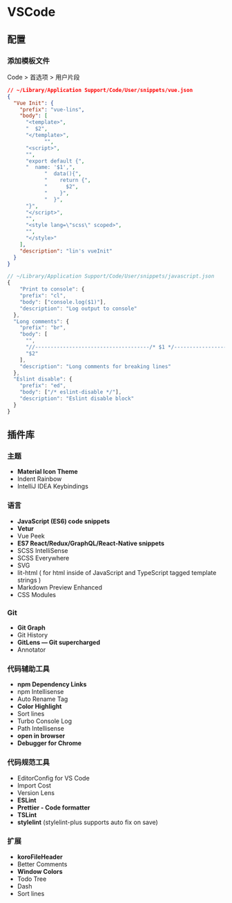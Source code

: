 # VSCode



## 配置

### 添加模板文件

Code > 首选项 > 用户片段

```json
// ~/Library/Application Support/Code/User/snippets/vue.json
{
  "Vue Init": {
    "prefix": "vue-lins",
    "body": [
      "<template>",
      "  $2",
      "</template>",
			"",
      "<script>",
      "",
      "export default {",
      "  name: '$1',",
			"  data(){",
			"    return {",
			"      $2",
			"    }",
			"  }",
      "}",
      "</script>",
      "",
      "<style lang=\"scss\" scoped>",
      "",
      "</style>"
    ],
    "description": "lin's vueInit"
  }
}

```

```js
// ~/Library/Application Support/Code/User/snippets/javascript.json
{
	"Print to console": {
    "prefix": "cl",
    "body": ["console.log($1)"],
    "description": "Log output to console"
  },
  "Long comments": {
    "prefix": "br",
    "body": [
      "",
      "//-------------------------------------/* $1 */-------------------------------------", 
      "$2"
    ],
    "description": "Long comments for breaking lines"
  },
  "Eslint disable": {
    "prefix": "ed",
    "body": ["/* eslint-disable */"],
    "description": "Eslint disable block"
  }
}

```



## 插件库

### 主题

- **Material Icon Theme**
- Indent Rainbow
- IntelliJ IDEA Keybindings

### 语言

- **JavaScript (ES6) code snippets**
- **Vetur**
- Vue Peek
- **ES7 React/Redux/GraphQL/React-Native snippets**
- SCSS IntelliSense
- SCSS Everywhere
- SVG
- lit-html ( for html inside of JavaScript and TypeScript tagged template strings )
- Markdown Preview Enhanced
- CSS Modules



### Git

- **Git Graph**
- Git History
- **GitLens — Git supercharged**
- Annotator



### 代码辅助工具

- **npm Dependency Links**
- npm Intellisense
- Auto Rename Tag
- **Color Highlight**
- Sort lines
- Turbo Console Log
- Path Intellisense
- **open in browser**
- **Debugger for Chrome**



### 代码规范工具

- EditorConfig for VS Code
- Import Cost
- Version Lens
- **ESLint**
- **Prettier - Code formatter**
- **TSLint**
- **stylelint** (stylelint-plus supports auto fix on save)



### 扩展

- **koroFileHeader**
- Better Comments
- **Window Colors**
- Todo Tree
- Dash
- Sort lines
